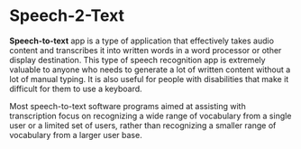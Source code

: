 # Speech-2-Text

**Speech-to-text**
app is a type of application that effectively takes audio content and transcribes it into written words in a word processor or other display destination. This type of speech recognition app is extremely valuable to anyone who needs to generate a lot of written content without a lot of manual typing. It is also useful for people with disabilities that make it difficult for them to use a keyboard.

Most speech-to-text software programs aimed at assisting with transcription focus on recognizing a wide range of vocabulary from a single user or a limited set of users, rather than recognizing a smaller range of vocabulary from a larger user base.
